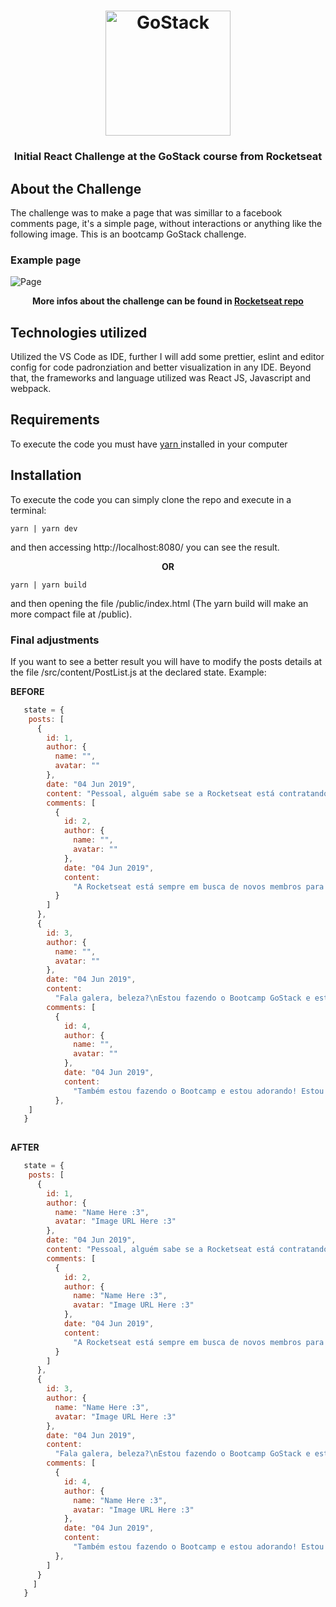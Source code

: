 <h1 align="center">
    <img alt="GoStack" src="https://rocketseat-cdn.s3-sa-east-1.amazonaws.com/bootcamp-header.png" width="200px" />
</h1>
<h3 align="center"> Initial React Challenge at the GoStack course from Rocketseat </h3>

## About the Challenge

The challenge was to make a page that was simillar to a facebook comments page, it's a simple page, without interactions or anything like the following image.
This is an bootcamp GoStack challenge.

### Example page

![Page](https://user-images.githubusercontent.com/42276047/69909825-a845c180-13df-11ea-8222-e1513b5f4678.png)


**<p align="center"> More infos about the challenge can be found in <a href="https://github.com/Rocketseat/bootcamp-gostack-desafio-04/edit/master/README.md">Rocketseat repo</a> </p>**

## Technologies utilized
Utilized the VS Code as IDE, further I will add some prettier, eslint and editor config for code padronziation and better visualization in any IDE.
Beyond that, the frameworks and language utilized was React JS, Javascript and webpack.

## Requirements

<p> To execute the code you must have <a href="https://yarnpkg.com/"> yarn </a> installed in your computer </p>

## Installation

To execute the code you can simply clone the repo and execute in a terminal:
 
 ```terminal
 yarn | yarn dev
 ```
 and then accessing http://localhost:8080/ you can see the result.
 
 **<p align="center">OR</p>**
 
 ```terminal
 yarn | yarn build
 ```
and then opening the file /public/index.html (The yarn build will make an more compact file at /public).

### Final adjustments

If you want to see a better result you will have to modify the posts details at the file /src/content/PostList.js at the declared state. Example:

**BEFORE**

```js
   state = {
    posts: [
      {
        id: 1,
        author: {
          name: "",
          avatar: ""
        },
        date: "04 Jun 2019",
        content: "Pessoal, alguém sabe se a Rocketseat está contratando?",
        comments: [
          {
            id: 2,
            author: {
              name: "",
              avatar: ""
            },
            date: "04 Jun 2019",
            content:
              "A Rocketseat está sempre em busca de novos membros para o time, e geralmente ficamos de olho em quem se destaca no Bootcamp, inclusive 80% do nosso time de devs é composto por alunos do Bootcamp. Além disso, se você tem vontade de ensinar gravando vídeos e criando posts, pode me chamar no Discord! (Sério, me chamem mesmo, esse comentário é real)"
          }
        ]
      },
      {
        id: 3,
        author: {
          name: "",
          avatar: ""
        },
        date: "04 Jun 2019",
        content:
          "Fala galera, beleza?\nEstou fazendo o Bootcamp GoStack e está sendo muito massa! Alguém mais aí fazendo? Comenta aí na publicação para trocarmos uma idéia",
        comments: [
          {
            id: 4,
            author: {
              name: "",
              avatar: ""
            },
            date: "04 Jun 2019",
            content:
              "Também estou fazendo o Bootcamp e estou adorando! Estou no terceiro módulo sobre Node e já tenho minha API dos desafios construída!"
          },
    ]
   }
 
```

**AFTER**
```js
   state = {
    posts: [
      {
        id: 1,
        author: {
          name: "Name Here :3",
          avatar: "Image URL Here :3"
        },
        date: "04 Jun 2019",
        content: "Pessoal, alguém sabe se a Rocketseat está contratando?",
        comments: [
          {
            id: 2,
            author: {
              name: "Name Here :3",
              avatar: "Image URL Here :3"
            },
            date: "04 Jun 2019",
            content:
              "A Rocketseat está sempre em busca de novos membros para o time, e geralmente ficamos de olho em quem se destaca no Bootcamp, inclusive 80% do nosso time de devs é composto por alunos do Bootcamp. Além disso, se você tem vontade de ensinar gravando vídeos e criando posts, pode me chamar no Discord! (Sério, me chamem mesmo, esse comentário é real)"
          }
        ]
      },
      {
        id: 3,
        author: {
          name: "Name Here :3",
          avatar: "Image URL Here :3"
        },
        date: "04 Jun 2019",
        content:
          "Fala galera, beleza?\nEstou fazendo o Bootcamp GoStack e está sendo muito massa! Alguém mais aí fazendo? Comenta aí na publicação para trocarmos uma idéia",
        comments: [
          {
            id: 4,
            author: {
              name: "Name Here :3",
              avatar: "Image URL Here :3"
            },
            date: "04 Jun 2019",
            content:
              "Também estou fazendo o Bootcamp e estou adorando! Estou no terceiro módulo sobre Node e já tenho minha API dos desafios construída!"
          },
        ]
      }
     ]
   }
```
